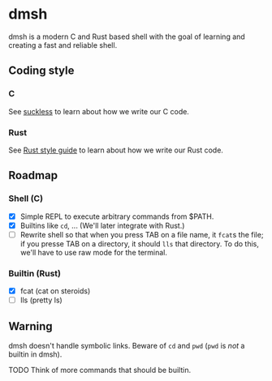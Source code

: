 # dmsh
dmsh is a modern C and Rust based shell with the goal of learning and creating
a fast and reliable shell.

## Coding style
### C
See [suckless](https://suckless.org/coding_style/) to learn about how we write
our C code.
### Rust
See [Rust style guide](https://doc.rust-lang.org/nightly/style-guide/index.html)
to learn about how we write our Rust code.

## Roadmap
### Shell (C)
- [x] Simple REPL to execute arbitrary commands from $PATH.
- [x] Builtins like `cd`, ... (We'll later integrate with Rust.)
- [ ] Rewrite shell so that when you press TAB on a file name, it `fcat`s the
      file; if you presse TAB on a directory, it should `lls` that directory.
      To do this, we'll have to use raw mode for the terminal.
### Builtin (Rust)
- [x] fcat (cat on steroids)
- [ ] lls  (pretty ls)

## Warning
dmsh doesn't handle symbolic links. Beware of `cd` and `pwd` (`pwd` is *not* a
builtin in dmsh).

TODO Think of more commands that should be builtin.
